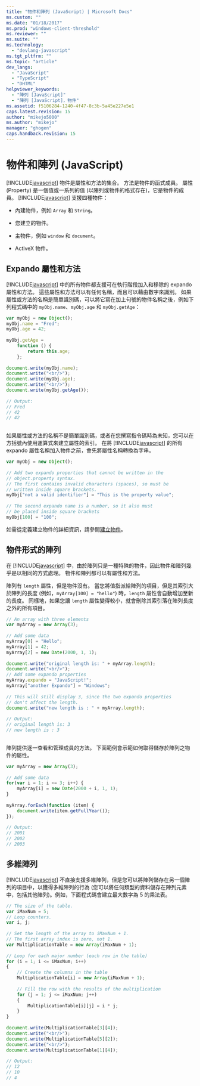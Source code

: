 ```yaml
---
title: "物件和陣列 (JavaScript) | Microsoft Docs"
ms.custom: ""
ms.date: "01/18/2017"
ms.prod: "windows-client-threshold"
ms.reviewer: ""
ms.suite: ""
ms.technology: 
  - "devlang-javascript"
ms.tgt_pltfrm: ""
ms.topic: "article"
dev_langs: 
  - "JavaScript"
  - "TypeScript"
  - "DHTML"
helpviewer_keywords: 
  - "陣列 [JavaScript]"
  - "陣列 [JavaScript]，物件"
ms.assetid: f5106284-1240-4f47-8c3b-5a45e227e5e1
caps.latest.revision: 15
author: "mikejo5000"
ms.author: "mikejo"
manager: "ghogen"
caps.handback.revision: 15
---
```

# 物件和陣列 (JavaScript)
[!INCLUDE[javascript](../javascript/includes/javascript-md.md)] 物件是屬性和方法的集合。  方法是物件的函式成員。  屬性 \(Property\) 是一個值或一系列的值 \(以陣列或物件的格式存在\)，它是物件的成員。  [!INCLUDE[javascript](../javascript/includes/javascript-md.md)] 支援四種物件：  
  
-   內建物件，例如 `Array` 和 `String`。  
  
-   您建立的物件。  
  
-   主物件，例如 `window` 和 `document`。  
  
-   ActiveX 物件。  
  
## Expando 屬性和方法  
 [!INCLUDE[javascript](../javascript/includes/javascript-md.md)] 中的所有物件都支援可在執行階段加入和移除的 expando 屬性和方法。  這些屬性和方法可以有任何名稱，而且可以藉由數字來識別。  如果屬性或方法的名稱是簡單識別碼，可以將它寫在加上句號的物件名稱之後，例如下列程式碼中的 `myObj.name`、`myObj.age` 和 `myObj.getAge`：  
  
```javascript  
var myObj = new Object();  
myObj.name = "Fred";  
myObj.age = 42;  
  
myObj.getAge =   
    function () {  
        return this.age;  
    };  
  
document.write(myObj.name);  
document.write("<br/>");  
document.write(myObj.age);  
document.write("<br/>");  
document.write(myObj.getAge());  
  
// Output:  
// Fred  
// 42  
// 42  
  
```  
  
 如果屬性或方法的名稱不是簡單識別碼，或者在您撰寫指令碼時為未知，您可以在方括號內使用運算式來建立屬性的索引。  在將 [!INCLUDE[javascript](../javascript/includes/javascript-md.md)] 的所有 expando 屬性名稱加入物件之前，會先將屬性名稱轉換為字串。  
  
```javascript  
var myObj = new Object();  
  
// Add two expando properties that cannot be written in the  
// object.property syntax.  
// The first contains invalid characters (spaces), so must be  
// written inside square brackets.  
myObj["not a valid identifier"] = "This is the property value";  
  
// The second expando name is a number, so it also must  
// be placed inside square brackets  
myObj[100] = "100";  
```  
  
 如需從定義建立物件的詳細資訊，請參閱[建立物件](../javascript/creating-objects-javascript.md)。  
  
## 物件形式的陣列  
 在 [!INCLUDE[javascript](../javascript/includes/javascript-md.md)] 中，由於陣列只是一種特殊的物件，因此物件和陣列幾乎是以相同的方式處理。  物件和陣列都可以有屬性和方法。  
  
 陣列有 `length` 屬性，但是物件沒有。  當您將值指派給陣列的項目，但是其索引大於陣列的長度 \(例如，`myArray[100] = "hello"`\) 時，`length` 屬性會自動增加至新的長度。  同樣地，如果您讓 `length` 屬性變得較小，就會刪除其索引落在陣列長度之外的所有項目。  
  
```javascript  
// An array with three elements  
var myArray = new Array(3);  
  
// Add some data  
myArray[0] = "Hello";  
myArray[1] = 42;  
myArray[2] = new Date(2000, 1, 1);  
  
document.write("original length is: " + myArray.length);  
document.write("<br/>");  
// Add some expando properties  
myArray.expando = "JavaScript!";  
myArray["another Expando"] = "Windows";  
  
// This will still display 3, since the two expando properties  
// don't affect the length.  
document.write("new length is : " + myArray.length);  
  
// Output:  
// original length is: 3  
// new length is : 3  
  
```  
  
 陣列提供逐一查看和管理成員的方法。  下面範例會示範如何取得儲存於陣列之物件的屬性。  
  
```javascript  
var myArray = new Array(3);  
  
// Add some data  
for(var i = 1; i <= 3; i++) {  
    myArray[i] = new Date(2000 + i, 1, 1);  
}  
  
myArray.forEach(function (item) {  
    document.write(item.getFullYear());  
});  
  
// Output:  
// 2001  
// 2002  
// 2003  
```  
  
## 多維陣列  
 [!INCLUDE[javascript](../javascript/includes/javascript-md.md)] 不直接支援多維陣列，但是您可以將陣列儲存在另一個陣列的項目中，以獲得多維陣列的行為 \(您可以將任何類型的資料儲存在陣列元素中，包括其他陣列\)。例如，下面程式碼會建立最大數字為 5 的乘法表。  
  
```javascript  
// The size of the table.  
var iMaxNum = 5;  
// Loop counters.  
var i, j;  
  
// Set the length of the array to iMaxNum + 1.   
// The first array index is zero, not 1.  
var MultiplicationTable = new Array(iMaxNum + 1);  
  
// Loop for each major number (each row in the table)  
for (i = 1; i <= iMaxNum; i++)  
{  
    // Create the columns in the table  
    MultiplicationTable[i] = new Array(iMaxNum + 1);  
  
    // Fill the row with the results of the multiplication  
    for (j = 1; j <= iMaxNum; j++)  
    {  
        MultiplicationTable[i][j] = i * j;  
    }  
}  
  
document.write(MultiplicationTable[3][4]);  
document.write("<br/>");   
document.write(MultiplicationTable[5][2]);  
document.write("<br/>");  
document.write(MultiplicationTable[1][4]);  
  
// Output:  
// 12  
// 10  
// 4  
  
```